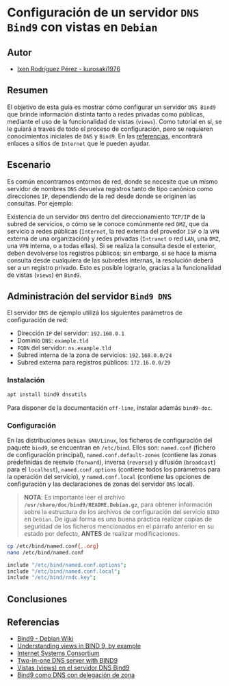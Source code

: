 # Configuración de un servidor `DNS Bind9` con vistas en `Debian`

## Autor

- [Ixen Rodríguez Pérez - kurosaki1976](ixenrp1976@gmail.com)

## Resumen

El objetivo de esta guía es mostrar cómo configurar un servidor `DNS Bind9` que brinde información distinta tanto a redes privadas como públicas, mediante el uso de la funcionalidad de vistas (`views`). Como tutorial en sí, se le guiará a través de todo el proceso de configuración, pero se requieren conocimientos iniciales de `DNS` y `Bind9`. En las [referencias](#referencias), encontrará enlaces a sitios de `Internet` que le pueden ayudar.

## Escenario

Es común encontrarnos entornos de red, donde se necesite que un mismo servidor de nombres `DNS` devuelva registros tanto de tipo canónico como direcciones `IP`, dependiendo de la red desde donde se originen las consultas. Por ejemplo:

Existencia de un servidor `DNS` dentro del direccionamiento `TCP/IP` de la subred de servicios, o cómo se le conoce comúnmente red `DMZ`, que da servicio a redes públicas (`Internet`, la red externa del provedor `ISP` o la `VPN` externa de una organización) y redes privadas (`Intranet` o red `LAN`, una `DMZ`, una `VPN` interna, o a todas ellas). Si se realiza la consulta desde el exterior, deben devolverse los registros públicos; sin embargo, si se hace la misma consulta desde cualquiera de las subredes internas, la resolución deberá ser a un registro privado. Esto es posible lograrlo, gracias a la funcionalidad de vistas (`views`) en `Bind9`.

## Administración del servidor `Bind9 DNS`

El servidor `DNS` de ejemplo utilizá los siguientes parámetros de configuración de red:

* Dirección `IP` del servidor: `192.168.0.1`
* Dominio `DNS`: `example.tld`
* `FQDN` del servidor: `ns.example.tld`
* Subred interna de la zona de servicios: `192.168.0.0/24`
* Subred externa para registros públicos: `172.16.0.0/29`

### Instalación

```bash
apt install bind9 dnsutils
```

Para disponer de la documentación `off-line`, instalar además `bind9-doc`.

### Configuración

En las distribuciones `Debian GNU/Linux`, los ficheros de configuración del paquete `bind9`, se encuentran en `/etc/bind`. Ellos son: `named.conf` (fichero de configuración principal), `named.conf.default-zones` (contiene las zonas predefinidas de reenvío (`forward`), inversa (`reverse`) y difusión (`broadcast`) para el `localhost`), `named.conf.options` (contiene todos los parámetros para la operación del servicio), y `named.conf.local` (contiene las opciones de configuración y las declaraciones de zonas del servidor `DNS` local).

> **NOTA**: Es importante leer el archivo **`/usr/share/doc/bind9/README.Debian.gz`**, para obtener información sobre la estructura de los archivos de configuración del servicio `BIND` en `Debian`. De igual forma es una buena práctica realizar copias de seguridad de los ficheros mencionados en el párrafo anterior en su estado por defecto, **ANTES** de realizar modificaciones.

```bash
cp /etc/bind/named.conf{,.org}
nano /etc/bind/named.conf

include "/etc/bind/named.conf.options";
include "/etc/bind/named.conf.local";
include "/etc/bind/rndc.key";
```

## Conclusiones

## Referencias
* [Bind9 - Debian Wiki](https://wiki.debian.org/Bind9)
* [Understanding views in BIND 9, by example](https://kb.isc.org/docs/aa-00851)
* [Internet Systems Consortium](https://www.youtube.com/user/ISCdotorg/videos)
* [Two-in-one DNS server with BIND9](https://www.howtoforge.com/two_in_one_dns_bind9_views)
* [Vistas (views) en el servidor DNS Bind9 ](https://www.josedomingo.org/pledin/2017/12/vistas-views-en-el-servidor-dns-bind9/)
* [Bind9 como DNS con delegación de zona](https://www.sysadminsdecuba.com/2018/04/bind9-como-dns-con-delegacion-de-zona/)
